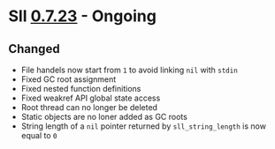 # Sll [0.7.23] - Ongoing

## Changed

- File handels now start from `1` to avoid linking `nil` with `stdin`
- Fixed GC root assignment
- Fixed nested function definitions
- Fixed weakref API global state access
- Root thread can no longer be deleted
- Static objects are no loner added as GC roots
- String length of a `nil` pointer returned by `sll_string_length` is now equal to `0`

[0.7.23]: https://github.com/sl-lang/sll/compare/sll-v0.7.22...main
